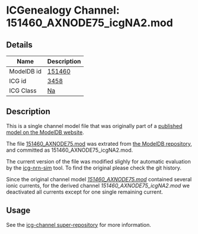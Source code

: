 # ICGenealogy Channel: 151460\_AXNODE75\_icgNA2.mod

## Details

Name | Description
---- | -----------
ModelDB id | [151460](http://senselab.med.yale.edu/ModelDB/ShowModel.cshtml?model=151460)
ICG id | [3458](http://icg.neurotheory.ox.ac.uk/channels/2/3458)
ICG Class | [Na](http://icg.neurotheory.ox.ac.uk/channels/2)

## Description

This is a single channel model file that was originally part of a [published model on the ModelDB website](http://senselab.med.yale.edu/mModelDB/ShowModel.cshtml?model=151460).


The file [151460\_AXNODE75.mod](151460_AXNODE75_icgNA2.mod) was extrated from [the ModelDB repository](http://senselab.med.yale.edu/ModelDB/ShowModel.cshtml?model=151460), and committed as 151460\_AXNODE75\_icgNA2.mod.

The current version of the file was modified slighly for automatic evaluation by the [icg-nrn-sim](https://github.com/icgenealogy/icg-nrn-sim) tool. To find the original please check the git history.

Since the original channel model *[151460\_AXNODE75.mod](http://senselab.med.yale.edu/ModelDB/ShowModel.cshtml?model=151460)* contained several ionic currents, for the derived channel *151460\_AXNODE75\_icgNA2.mod* we deactivated all currents except for one single remaining current.


## Usage

See the [icg-channel super-repository](https://github.com/icgenealogy/icg-channels) for more information.